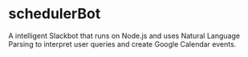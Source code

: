 # schedulerBot
A intelligent Slackbot that runs on Node.js and uses Natural Language Parsing to interpret user queries and create Google Calendar events.
